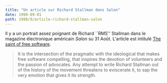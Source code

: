 ```yaml
---
title: "Un article sur Richard Stallman dans Salon"
date: 1998-09-01
path: 1998/9/article-richard-stallman-salon
---
```


<P>
Il y a un portrait assez poignant de Richard ``RMS'' Stallman dans le magazine
électronique américain <EM>Salon</EM> su 31 Août. L'article est intitulé
<A HREF="http://www.salonmagazine.com/21st/feature/1998/08/cov_31feature2.html">The saint of free software</A>.
</P>

<BLOCKQUOTE>
It is the intersection of the pragmatic with the ideological that makes
free software compelling, that inspires the devotion of volunteers and
the passion of advocates. Any attempt to write Richard Stallman out of
the history of the movement threatens to eviscerate it, to sap the very
emotion that gives it its strength.
</BLOCKQUOTE>


